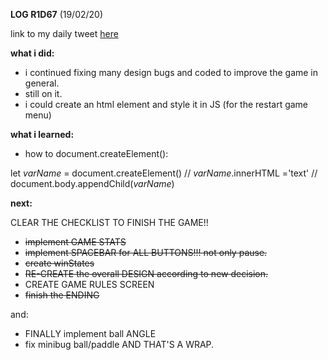 **LOG R1D67** (19/02/20)

link to my daily tweet [here](https://twitter.com/Nightcoder2/status/1230029899810902016)

**what i did:**

- i continued fixing many design bugs and coded to improve the game in general.
- still on it.
- i could create an html element and style it in JS (for the restart game menu)

**what i learned:**

- how to document.createElement(): 

let *varName* = document.createElement() // *varName*.innerHTML ='text' // document.body.appendChild(*varName*)  

**next:**

CLEAR THE CHECKLIST TO FINISH THE GAME!!

- ~~implement GAME STATS~~
- ~~implement SPACEBAR for ALL BUTTONS!!! not only pause.~~
- ~~create winStates~~
- ~~RE-CREATE the overall DESIGN according to new decision.~~
- CREATE GAME RULES SCREEN 
- ~~finish the ENDING~~

and:

- FINALLY implement ball ANGLE
- fix minibug ball/paddle AND THAT'S A WRAP.
